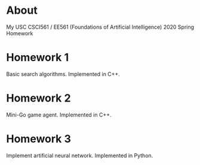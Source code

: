 # About

My USC CSCI561 / EE561 (Foundations of Artificial Intelligence) 2020 Spring Homework

# Homework 1

Basic search algorithms.
Implemented in C++.

# Homework 2

Mini-Go game agent.
Implemented in C++.

# Homework 3

Implement artificial neural network.
Implemented in Python.